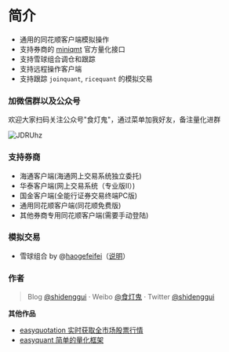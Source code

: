 # 简介

* 通用的同花顺客户端模拟操作
* 支持券商的 [miniqmt](miniqmt.md) 官方量化接口
* 支持雪球组合调仓和跟踪
* 支持远程操作客户端
* 支持跟踪 `joinquant`, `ricequant` 的模拟交易

### 加微信群以及公众号

欢迎大家扫码关注公众号"食灯鬼"，通过菜单加我好友，备注量化进群

![JDRUhz](https://camo.githubusercontent.com/6fad032c27b30b68a9d942ae77f8cc73933b95cea58e684657d31b94a300afd5/68747470733a2f2f67697465652e636f6d2f73686964656e676775692f6173736574732f7261772f6d61737465722f755069632f6d702d71722e706e67)


### 支持券商


* 海通客户端(海通网上交易系统独立委托)
* 华泰客户端(网上交易系统（专业版Ⅱ）)
* 国金客户端(全能行证券交易终端PC版)
* 通用同花顺客户端(同花顺免费版)
* 其他券商专用同花顺客户端(需要手动登陆)


### 模拟交易

* 雪球组合 by @[haogefeifei](https://github.com/haogefeifei)（[说明](xueqiu.md)）



### 作者

> Blog [@shidenggui](https://shidenggui.com) · Weibo [@食灯鬼](https://www.weibo.com/u/1651274491) · Twitter [@shidenggui](https://twitter.com/shidenggui)
>

**其他作品**

* [easyquotation 实时获取全市场股票行情](https://github.com/shidenggui/easyquotation)
* [easyquant 简单的量化框架](https://github.com/shidenggui/easyqutant)


